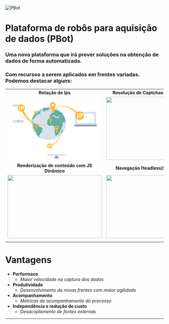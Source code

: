 ![PBot](https://images.unsplash.com/photo-1516110833967-0b5716ca1387?ixlib=rb-1.2.1&ixid=eyJhcHBfaWQiOjEyMDd9&auto=format&fit=crop&w=667&q=80)

# Plataforma de robôs para aquisição de dados (PBot) 

### Uma nova plataforma que irá prover soluções na obtenção de dados de forma automatizada.

### Com recursos a serem aplicados em frentes variadas. Podemos destacar alguns:


|   |   |
|---|---|
|<center>**Rotação de Ips**</center>|<center>**Resolução de Captchas e ReCaptchas**</center>|
|<center><img src="assets/rotating-ip.png" height="200" width="300"></center> |<center><img src="https://encrypted-tbn0.gstatic.com/images?q=tbn%3AANd9GcRU_Sz9kenoZQDkhm3VmXZFLWns5pTiQuRkKSAo0_w18t57-CrO&usqp=CAU" height="200" width="300"></center>|
|<center>**Renderização de conteúdo com JS Dinâmico**</center>| <center>**Navegação Headless(Sem cabeça)**</center>| 
|<center><img src="https://encrypted-tbn0.gstatic.com/images?q=tbn%3AANd9GcQtqNoxOroMAWSVzbJxssnu8rynNUXBFH3X13CGbXRYxZoE0uIm&usqp=CAU" height="200" width="300"></center> |<center><img  src="https://images.ctfassets.net/czwjnyf8a9ri/5Rxrck9NhhHuFgEEXoCiFQ/c6aa35f1e2c93a168c1f51e9e742699c/vector-platform-overview-_2x.png?fm=webp" height="200" width="300"></center>| 
| | |

# Vantagens


- **Performace**  
    - _Maior velocidade na captura dos dados_
- **Produtividade**
    - _Desenvolvimento de novas frentes com maior agilidade_
- **Acompanhamento**
    - _Métricas de acompanhamento do processo_
- **Independência e redução de custo**
    - _Desacoplamento de fontes externas_  
---



